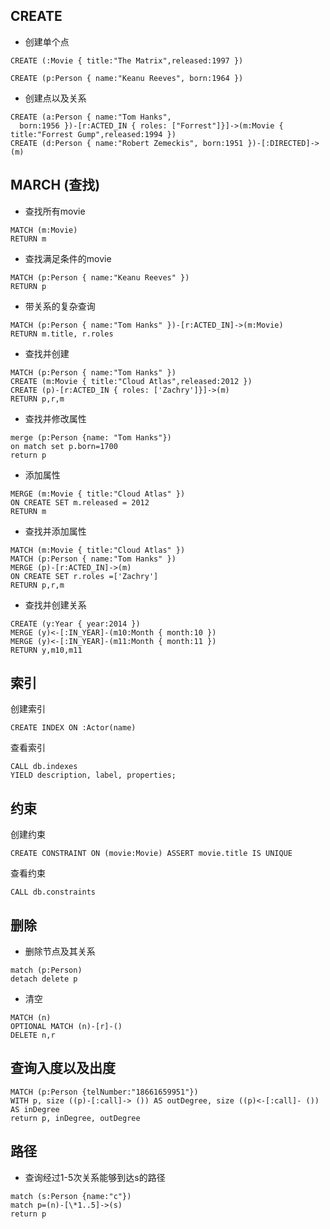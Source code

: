## CREATE
* 创建单个点
```
CREATE (:Movie { title:"The Matrix",released:1997 })
```
```
CREATE (p:Person { name:"Keanu Reeves", born:1964 })
```
* 创建点以及关系
```
CREATE (a:Person { name:"Tom Hanks",
  born:1956 })-[r:ACTED_IN { roles: ["Forrest"]}]->(m:Movie { title:"Forrest Gump",released:1994 })
CREATE (d:Person { name:"Robert Zemeckis", born:1951 })-[:DIRECTED]->(m)
```

##  MARCH (查找)
* 查找所有movie
```
MATCH (m:Movie)
RETURN m
```
* 查找满足条件的movie
```
MATCH (p:Person { name:"Keanu Reeves" })
RETURN p
```
* 带关系的复杂查询
```
MATCH (p:Person { name:"Tom Hanks" })-[r:ACTED_IN]->(m:Movie)
RETURN m.title, r.roles
```
* 查找并创建
```
MATCH (p:Person { name:"Tom Hanks" })
CREATE (m:Movie { title:"Cloud Atlas",released:2012 })
CREATE (p)-[r:ACTED_IN { roles: ['Zachry']}]->(m)
RETURN p,r,m
```
* 查找并修改属性 
```
merge (p:Person {name: "Tom Hanks"})
on match set p.born=1700
return p
```
* 添加属性
```
MERGE (m:Movie { title:"Cloud Atlas" })
ON CREATE SET m.released = 2012
RETURN m
```
* 查找并添加属性
```
MATCH (m:Movie { title:"Cloud Atlas" })
MATCH (p:Person { name:"Tom Hanks" })
MERGE (p)-[r:ACTED_IN]->(m)
ON CREATE SET r.roles =['Zachry']
RETURN p,r,m
```
* 查找并创建关系
```
CREATE (y:Year { year:2014 })
MERGE (y)<-[:IN_YEAR]-(m10:Month { month:10 })
MERGE (y)<-[:IN_YEAR]-(m11:Month { month:11 })
RETURN y,m10,m11
```

## 索引
创建索引
```
CREATE INDEX ON :Actor(name)
```
查看索引
```
CALL db.indexes
YIELD description, label, properties;
```
## 约束
创建约束
```
CREATE CONSTRAINT ON (movie:Movie) ASSERT movie.title IS UNIQUE
```
查看约束
```
CALL db.constraints
```

## 删除
* 删除节点及其关系
```
match (p:Person)
detach delete p
```
* 清空
```
MATCH (n)
OPTIONAL MATCH (n)-[r]-()
DELETE n,r
```

## 查询入度以及出度
```
MATCH (p:Person {telNumber:"18661659951"})
WITH p, size ((p)-[:call]-> ()) AS outDegree, size ((p)<-[:call]- ()) AS inDegree
return p, inDegree, outDegree
```

## 路径
* 查询经过1-5次关系能够到达s的路径
```
match (s:Person {name:"c"})
match p=(n)-[\*1..5]->(s)
return p
```
